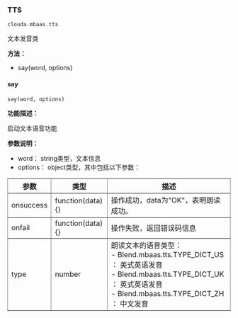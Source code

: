 ### TTS ###
    clouda.mbaas.tts

文本发音类

**方法：**

- say(word, options)

#### say ####
    say(word, options)

**功能描述：**

启动文本语音功能

**参数说明：**

- word： string类型，文本信息
- options： object类型，其中包括以下参数：

<table style="border-style: solid; border-width: 0pt;" border="1" cellspacing="0" cellpadding="5px">
    <tbody>
        <tr>
            <th>参数</th>
            <th>类型</th>
            <th>描述</th>
        </tr>
        <tr>
            <td>onsuccess</td>
            <td>function(data){}</td>            
            <td>操作成功，data为"OK"，表明朗读成功。</td>  
        </tr>
        <tr>
            <td>onfail</td>
            <td>function(data){}</td>            
            <td>操作失败，返回错误码信息</td>  
        </tr>
        <tr>
            <td>type</td>
            <td>number</td>            
            <td>朗读文本的语音类型：<br>
            - Blend.mbaas.tts.TYPE_DICT_US ： 美式英语发音<br>
            - Blend.mbaas.tts.TYPE_DICT_UK ： 英式英语发音<br>
            - Blend.mbaas.tts.TYPE_DICT_ZH ： 中文发音<br>
        </td>  
        </tr>
    </tbody>
</table>